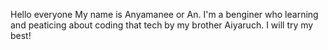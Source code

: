Hello everyone My name is Anyamanee or An. I'm a benginer who learning and peaticing about coding that tech by my brother Aiyaruch. I will try my best!
